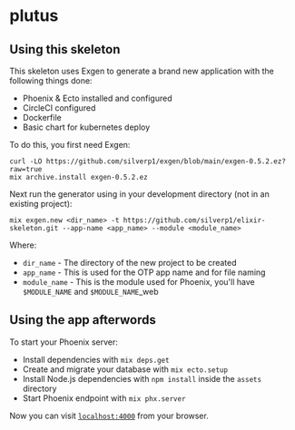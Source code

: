# plutus

## Using this skeleton

This skeleton uses Exgen to generate a brand new application with the following things done:

* Phoenix & Ecto installed and configured
* CircleCI configured
* Dockerfile
* Basic chart for kubernetes deploy

To do this, you first need Exgen:

```
curl -LO https://github.com/silverp1/exgen/blob/main/exgen-0.5.2.ez?raw=true
mix archive.install exgen-0.5.2.ez
```

Next run the generator using in your development directory (not in an existing project):

```
mix exgen.new <dir_name> -t https://github.com/silverp1/elixir-skeleton.git --app-name <app_name> --module <module_name>
```

Where:

* `dir_name` - The directory of the new project to be created
* `app_name` - This is used for the OTP app name and for file naming
* `module_name` - This is the module used for Phoenix, you'll have `$MODULE_NAME` and `$MODULE_NAME`_web


## Using the app afterwords

To start your Phoenix server:

  * Install dependencies with `mix deps.get`
  * Create and migrate your database with `mix ecto.setup`
  * Install Node.js dependencies with `npm install` inside the `assets` directory
  * Start Phoenix endpoint with `mix phx.server`

Now you can visit [`localhost:4000`](http://localhost:4000) from your browser.